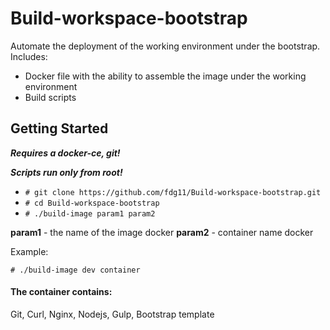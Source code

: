 # Build-workspace-bootstrap

Automate the deployment of the working environment under the bootstrap. Includes:
* Docker file with the ability to assemble the image under the working environment
* Build scripts

## Getting Started

**_Requires a docker-ce, git!_**

**_Scripts run only from root!_**

* `# git clone https://github.com/fdg11/Build-workspace-bootstrap.git`
* `# cd Build-workspace-bootstrap`
* `# ./build-image param1 param2`

**param1** - the name of the image docker 
**param2** - container name docker

Example:

`# ./build-image dev container`

#### The container contains:
Git, Curl, Nginx, Nodejs, Gulp, Bootstrap template
